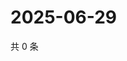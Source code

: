 # 2025-06-29

共 0 条

<!-- BEGIN ZHIHUQUESTIONS -->
<!-- 最后更新时间 Sun Jun 29 2025 20:20:11 GMT+0800 (China Standard Time) -->

<!-- END ZHIHUQUESTIONS -->
